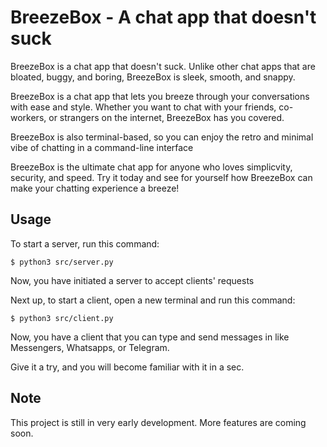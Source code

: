# BreezeBox - A chat app that doesn't suck

BreezeBox is a chat app that doesn't suck. Unlike other chat apps that are bloated, buggy, and boring, BreezeBox is sleek, smooth, and snappy.

BreezeBox is a chat app that lets you breeze through your conversations with ease and style. Whether you want to chat with your friends, co-workers, or strangers on the internet, BreezeBox has you covered.

BreezeBox is also terminal-based, so you can enjoy the retro and minimal vibe of chatting in a command-line interface

BreezeBox is the ultimate chat app for anyone who loves simplicvity, security, and speed. Try it today and see for yourself how BreezeBox can make your chatting experience a breeze!


## Usage

To start a server, run this command:
```
$ python3 src/server.py
```

Now, you have initiated a server to accept clients' requests

Next up, to start a client, open a new terminal and run this command:
```
$ python3 src/client.py
```

Now, you have a client that you can type and send messages in like Messengers, Whatsapps, or Telegram. 

Give it a try, and you will become familiar with it in a sec.

## Note

This project is still in very early development. More features are coming soon.